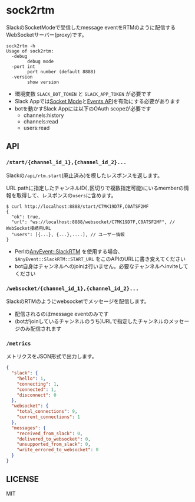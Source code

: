 # sock2rtm

SlackのSocketModeで受信したmessage eventをRTMのように配信するWebSocketサーバー(proxy)です。

```
sock2rtm -h
Usage of sock2rtm:
  -debug
        debug mode
  -port int
        port number (default 8888)
  -version
        show version
```

- 環境変数 `SLACK_BOT_TOKEN` と `SLACK_APP_TOKEN` が必要です
- Slack Appでは[Socket Mode](https://api.slack.com/apis/connections/socket#toggling)と[Events API](https://api.slack.com/apis/connections/events-api)を有効にする必要があります
- botを動かすSlack Appには以下のOAuth scopeが必要です
  - channels:history
  - channels:read
  - users:read

## API

### `/start/{channel_id_1},{channel_id_2}...`

Slackの`/api/rtm.start`(廃止済み)を模したレスポンスを返します。

URL pathに指定したチャンネルID(`,`区切りで複数指定可能)にいるmemberの情報を取得して、レスポンスの`users`に含めます。

```console
$ curl http://localhost:8888/start/C7MK19D7F,C0ATSF2MF
{
  "ok": true,
  "url": "ws://localhost:8888/websocket/C7MK19D7F,C0ATSF2MF", // WebSocket接続用URL
  "users": [{...}, {...},....], // ユーザー情報
}
```

- Perlの[AnyEvent::SlackRTM](https://metacpan.org/pod/AnyEvent::SlackRTM) を使用する場合、`$AnyEvent::SlackRTM::START_URL` をこのAPIのURLに書き変えてください
- bot自身はチャンネルへのjoinは行いません。必要なチャンネルへinviteしてください

### `/websocket/{channel_id_1},{channel_id_2}...`

SlackのRTMのようにwebsocketでメッセージを配信します。

- 配信されるのはmessage eventのみです
- (botがjoinしているチャンネルのうち)URLで指定したチャンネルのメッセージのみ配信されます

### `/metrics`

メトリクスをJSON形式で出力します。

```json
{
  "slack": {
    "hello": 1,
    "connecting": 1,
    "connected": 1,
    "disconnect": 0
  },
  "websocket": {
    "total_connections": 9,
    "current_connections": 1
  },
  "messages": {
    "received_from_slack": 0,
    "delivered_to_websocket": 0,
    "unsupported_from_slack": 0,
    "write_errored_to_websocket": 0
  }
}
```

## LICENSE

MIT
